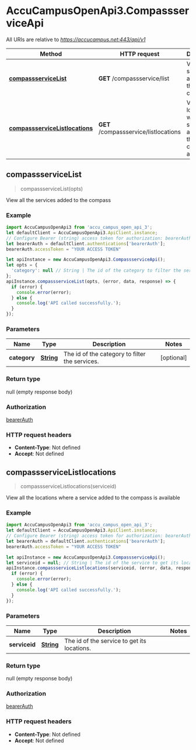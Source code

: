 # AccuCampusOpenApi3.CompassserviceApi

All URIs are relative to *https://accucampus.net:443/api/v1*

Method | HTTP request | Description
------------- | ------------- | -------------
[**compassserviceList**](CompassserviceApi.md#compassserviceList) | **GET** /compassservice/list | View all the services added to the compass
[**compassserviceListlocations**](CompassserviceApi.md#compassserviceListlocations) | **GET** /compassservice/listlocations | View all the locations where a service added to the compass is available



## compassserviceList

> compassserviceList(opts)

View all the services added to the compass

### Example

```javascript
import AccuCampusOpenApi3 from 'accu_campus_open_api_3';
let defaultClient = AccuCampusOpenApi3.ApiClient.instance;
// Configure Bearer (string) access token for authorization: bearerAuth
let bearerAuth = defaultClient.authentications['bearerAuth'];
bearerAuth.accessToken = "YOUR ACCESS TOKEN"

let apiInstance = new AccuCampusOpenApi3.CompassserviceApi();
let opts = {
  'category': null // String | The id of the category to filter the services.
};
apiInstance.compassserviceList(opts, (error, data, response) => {
  if (error) {
    console.error(error);
  } else {
    console.log('API called successfully.');
  }
});
```

### Parameters


Name | Type | Description  | Notes
------------- | ------------- | ------------- | -------------
 **category** | [**String**](.md)| The id of the category to filter the services. | [optional] 

### Return type

null (empty response body)

### Authorization

[bearerAuth](../README.md#bearerAuth)

### HTTP request headers

- **Content-Type**: Not defined
- **Accept**: Not defined


## compassserviceListlocations

> compassserviceListlocations(serviceid)

View all the locations where a service added to the compass is available

### Example

```javascript
import AccuCampusOpenApi3 from 'accu_campus_open_api_3';
let defaultClient = AccuCampusOpenApi3.ApiClient.instance;
// Configure Bearer (string) access token for authorization: bearerAuth
let bearerAuth = defaultClient.authentications['bearerAuth'];
bearerAuth.accessToken = "YOUR ACCESS TOKEN"

let apiInstance = new AccuCampusOpenApi3.CompassserviceApi();
let serviceid = null; // String | The id of the service to get its locations.
apiInstance.compassserviceListlocations(serviceid, (error, data, response) => {
  if (error) {
    console.error(error);
  } else {
    console.log('API called successfully.');
  }
});
```

### Parameters


Name | Type | Description  | Notes
------------- | ------------- | ------------- | -------------
 **serviceid** | [**String**](.md)| The id of the service to get its locations. | 

### Return type

null (empty response body)

### Authorization

[bearerAuth](../README.md#bearerAuth)

### HTTP request headers

- **Content-Type**: Not defined
- **Accept**: Not defined

